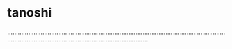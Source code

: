 # tanoshi

............................................................................................................................................................................................................